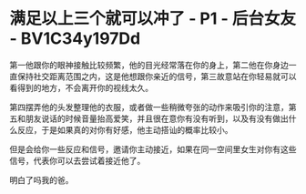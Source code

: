# 满足以上三个就可以冲了 - P1 - 后台女友 - BV1C34y197Dd

第一他跟你的眼神接触比较频繁，他的目光经常落在你的身上，第二他在你身边一直保持社交距离范围之内，这是他想跟你亲近的信号，第三故意站在你轻易就可以看得到的地方，不会离开你的视线太久。

第四摆弄他的头发整理他的衣服，或者做一些稍微夸张的动作来吸引你的注意，第五和朋友说话的时候音量抬高爱笑，并且很在意你有没有听到，以及有没有做出什么反应，于是如果真的对你有好感，他主动搭讪的概率比较小。

但是会给你一些反应和信号，邀请你主动接近，如果在同一空间里女生对你有这些信号，代表你可以去尝试着接近他了。

明白了吗我的爸。